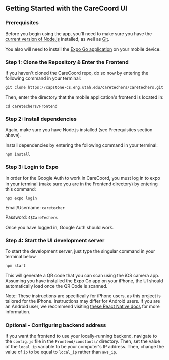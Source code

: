 ## Getting Started with the CareCoord UI

### Prerequisites

Before you begin using the app, you'll need to make sure you have the [current version of Node.js](https://nodejs.org/en/download/) installed, as well as [Git](https://git-scm.com/).

You also will need to install the [Expo Go application](https://expo.dev/client) on your mobile device.

### Step 1: Clone the Repository & Enter the Frontend

If you haven't cloned the CareCoord repo, do so now by entering the following command in your terminal:

`git clone https://capstone-cs.eng.utah.edu/caretechers/caretechers.git`

Then, enter the directory that the mobile application's frontend is located in:

`cd caretechers/Frontend`

### Step 2: Install dependencies

Again, make sure you have Node.js installed (see Prerequisites section above).

Install dependencies by entering the following command in your terminal:

`npm install`

### Step 3: Login to Expo

In order for the Google Auth to work in CareCoord, you must log in to expo in your terminal (make sure you
are in the Frontend directory) by entering this command:

`npx expo login`

Email/Username: `caretecher`

Password: `4$CareTechers`

Once you have logged in, Google Auth should work.

### Step 4: Start the UI development server

To start the development server, just type the singular command in your terminal below

`npm start`

This will generate a QR code that you can scan using the iOS camera app. Assuming you have installed
the Expo Go app on your iPhone, the UI should automatically load once the QR Code is scanned.

Note: These instructions are specifically for iPhone users, as this project is tailored for the iPhone. Instructions may
differ for Android users. If you are an Android user, we recommend visiting [these React Native docs](https://reactnative.dev/docs/environment-setup) for more information.

### Optional - Configuring backend address

If you want the frontend to use your locally-running backend, navigate to the `config.js` file in the `Frontend/constants/` directory.
Then, set the value of the `local_ip` variable to be your computer's IP address. Then, change the value of `ip` to be equal to `local_ip`
rather than `aws_ip`.
